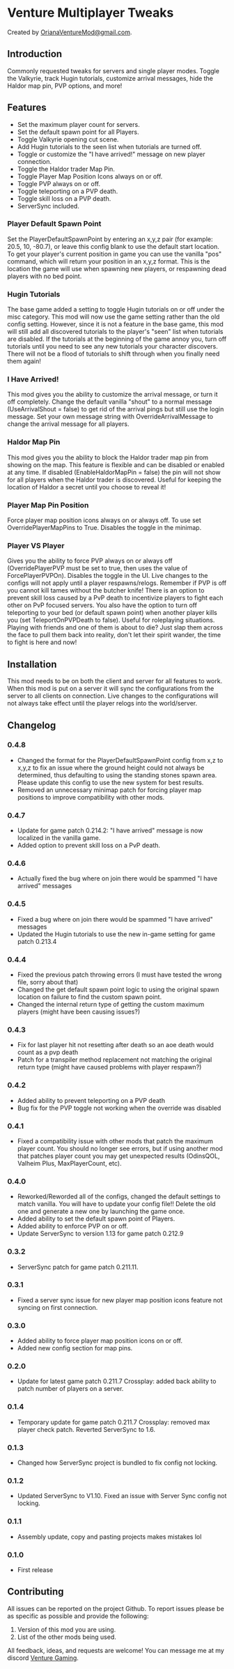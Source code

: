 # Venture Multiplayer Tweaks

Created by [OrianaVentureMod@gmail.com](https://github.com/OrianaVenture/VentureValheim).

## Introduction

Commonly requested tweaks for servers and single player modes. Toggle the Valkyrie, track Hugin tutorials, customize arrival messages, hide the Haldor map pin, PVP options, and more!

## Features

* Set the maximum player count for servers.
* Set the default spawn point for all Players.
* Toggle Valkyrie opening cut scene.
* Add Hugin tutorials to the seen list when tutorials are turned off.
* Toggle or customize the "I have arrived!" message on new player connection.
* Toggle the Haldor trader Map Pin.
* Toggle Player Map Position Icons always on or off.
* Toggle PVP always on or off.
* Toggle teleporting on a PVP death.
* Toggle skill loss on a PVP death.
* ServerSync included.

### Player Default Spawn Point

Set the PlayerDefaultSpawnPoint by entering an x,y,z pair (for example: 20.5, 10, -80.7), or leave this config blank to use the default start location. To get your player's current position in game you can use the vanilla "pos" command, which will return your position in an x,y,z format. This is the location the game will use when spawning new players, or respawning dead players with no bed point.

### Hugin Tutorials

The base game added a setting to toggle Hugin tutorials on or off under the misc category. This mod will now use the game setting rather than the old config setting. However, since it is not a feature in the base game, this mod will still add all discovered tutorials to the player's "seen" list when tutorials are disabled. If the tutorials at the beginning of the game annoy you, turn off tutorials until you need to see any new tutorials your character discovers. There will not be a flood of tutorials to shift through when you finally need them again!

### I Have Arrived!

This mod gives you the ability to customize the arrival message, or turn it off completely. Change the default vanilla "shout" to a normal message (UseArrivalShout = false) to get rid of the arrival pings but still use the login message. Set your own message string with OverrideArrivalMessage to change the arrival message for all players.

### Haldor Map Pin

This mod gives you the ability to block the Haldor trader map pin from showing on the map. This feature is flexible and can be disabled or enabled at any time. If disabled (EnableHaldorMapPin = false) the pin will not show for all players when the Haldor trader is discovered. Useful for keeping the location of Haldor a secret until you choose to reveal it!

### Player Map Pin Position

Force player map position icons always on or always off. To use set OverridePlayerMapPins to True. Disables the toggle in the minimap.

### Player VS Player

Gives you the ability to force PVP always on or always off (OverridePlayerPVP must be set to true, then uses the value of ForcePlayerPVPOn). Disables the toggle in the UI. Live changes to the configs will not apply until a player respawns/relogs. Remember if PVP is off you cannot kill tames without the butcher knife! There is an option to prevent skill loss caused by a PvP death to incentivize players to fight each other on PvP focused servers. You also have the option to turn off teleporting to your bed (or default spawn point) when another player kills you (set TeleportOnPVPDeath to false). Useful for roleplaying situations. Playing with friends and one of them is about to die? Just slap them across the face to pull them back into reality, don't let their spirit wander, the time to fight is here and now!

## Installation

This mod needs to be on both the client and server for all features to work. When this mod is put on a server it will sync the configurations from the server to all clients on connection. Live changes to the configurations will not always take effect until the player relogs into the world/server.

## Changelog

### 0.4.8

* Changed the format for the PlayerDefaultSpawnPoint config from x,z to x,y,z to fix an issue where the ground height could not always be determined, thus defaulting to using the standing stones spawn area. Please update this config to use the new system for best results.
* Removed an unnecessary minimap patch for forcing player map positions to improve compatibility with other mods.

### 0.4.7

* Update for game patch 0.214.2: "I have arrived" message is now localized in the vanilla game.
* Added option to prevent skill loss on a PvP death.

### 0.4.6

* Actually fixed the bug where on join there would be spammed "I have arrived" messages

### 0.4.5

* Fixed a bug where on join there would be spammed "I have arrived" messages
* Updated the Hugin tutorials to use the new in-game setting for game patch 0.213.4

### 0.4.4

* Fixed the previous patch throwing errors (I must have tested the wrong file, sorry about that)
* Changed the get default spawn point logic to using the original spawn location on failure to find the custom spawn point.
* Changed the internal return type of getting the custom maximum players (might have been causing issues?)

### 0.4.3

* Fix for last player hit not resetting after death so an aoe death would count as a pvp death
* Patch for a transpiler method replacement not matching the original return type (might have caused problems with player respawn?)

### 0.4.2

* Added ability to prevent teleporting on a PVP death
* Bug fix for the PVP toggle not working when the override was disabled

### 0.4.1

* Fixed a compatibility issue with other mods that patch the maximum player count. You should no longer see errors, but if using another mod that patches player count you may get unexpected results (OdinsQOL, Valheim Plus, MaxPlayerCount, etc).

### 0.4.0

* Reworked/Reworded all of the configs, changed the default settings to match vanilla. You will have to update your config file!! Delete the old one and generate a new one by launching the game once.
* Added ability to set the default spawn point of Players.
* Added ability to enforce PVP on or off.
* Update ServerSync to version 1.13 for game patch 0.212.9

### 0.3.2

* ServerSync patch for game patch 0.211.11.

### 0.3.1

* Fixed a server sync issue for new player map position icons feature not syncing on first connection.

### 0.3.0

* Added ability to force player map position icons on or off.
* Added new config section for map pins.

### 0.2.0

* Update for latest game patch 0.211.7 Crossplay: added back ability to patch number of players on a server.

### 0.1.4

* Temporary update for game patch 0.211.7 Crossplay: removed max player check patch. Reverted ServerSync to 1.6.

### 0.1.3

* Changed how ServerSync project is bundled to fix config not locking.

### 0.1.2

* Updated ServerSync to V1.10. Fixed an issue with Server Sync config not locking.

### 0.1.1

* Assembly update, copy and pasting projects makes mistakes lol

### 0.1.0

* First release

## Contributing

All issues can be reported on the project Github. To report issues please be as specific as possible and provide the following:

1. Version of this mod you are using.
2. List of the other mods being used.

All feedback, ideas, and requests are welcome! You can message me at my discord [Venture Gaming](https://discord.gg/tAd5hapt88).
